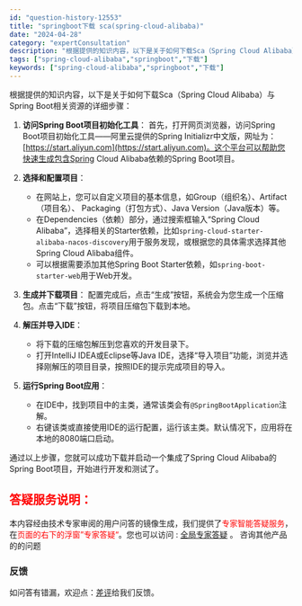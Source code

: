 ```yaml
---
id: "question-history-12553"
title: "springboot下载 sca(spring-cloud-alibaba)"
date: "2024-04-28"
category: "expertConsultation"
description: "根据提供的知识内容，以下是关于如何下载Sca（Spring Cloud Alibaba）与Spring Boot相关资源的详细步骤：1. **访问Spring Boot项目初始化工具**：   首先，打开网页浏览器，访问Spring Boot项目初始化工具——阿里云提供的Spring Initial"
tags: ["spring-cloud-alibaba","springboot","下载"]
keywords: ["spring-cloud-alibaba","springboot","下载"]
---
```


根据提供的知识内容，以下是关于如何下载Sca（Spring Cloud Alibaba）与Spring Boot相关资源的详细步骤：

1. **访问Spring Boot项目初始化工具**：
   首先，打开网页浏览器，访问Spring Boot项目初始化工具——阿里云提供的Spring Initializr中文版，网址为：[https://start.aliyun.com](https://start.aliyun.com)。这个平台可以帮助您快速生成包含Spring Cloud Alibaba依赖的Spring Boot项目。

2. **选择和配置项目**：
   - 在网站上，您可以自定义项目的基本信息，如Group（组织名）、Artifact（项目名）、 Packaging（打包方式）、Java Version（Java版本）等。
   - 在Dependencies（依赖）部分，通过搜索框输入“Spring Cloud Alibaba”，选择相关的Starter依赖，比如`spring-cloud-starter-alibaba-nacos-discovery`用于服务发现，或根据您的具体需求选择其他Spring Cloud Alibaba组件。
   - 可以根据需要添加其他Spring Boot Starter依赖，如`spring-boot-starter-web`用于Web开发。

3. **生成并下载项目**：
   配置完成后，点击“生成”按钮，系统会为您生成一个压缩包。点击“下载”按钮，将项目压缩包下载到本地。

4. **解压并导入IDE**：
   - 将下载的压缩包解压到您喜欢的开发目录下。
   - 打开IntelliJ IDEA或Eclipse等Java IDE，选择“导入项目”功能，浏览并选择刚解压的项目目录，按照IDE的提示完成项目的导入。

5. **运行Spring Boot应用**：
   - 在IDE中，找到项目中的主类，通常该类会有`@SpringBootApplication`注解。
   - 右键该类或直接使用IDE的运行配置，运行该主类。默认情况下，应用将在本地的8080端口启动。

通过以上步骤，您就可以成功下载并启动一个集成了Spring Cloud Alibaba的Spring Boot项目，开始进行开发和测试了。
## <font color="#FF0000">答疑服务说明：</font> 

本内容经由技术专家审阅的用户问答的镜像生成，我们提供了<font color="#FF0000">专家智能答疑服务</font>，在<font color="#FF0000">页面的右下的浮窗”专家答疑“</font>。您也可以访问 : [全局专家答疑](https://opensource.alibaba.com/chatBot) 。 咨询其他产品的的问题

### 反馈
如问答有错漏，欢迎点：[差评](https://ai.nacos.io/user/feedbackByEnhancerGradePOJOID?enhancerGradePOJOId=12646)给我们反馈。
